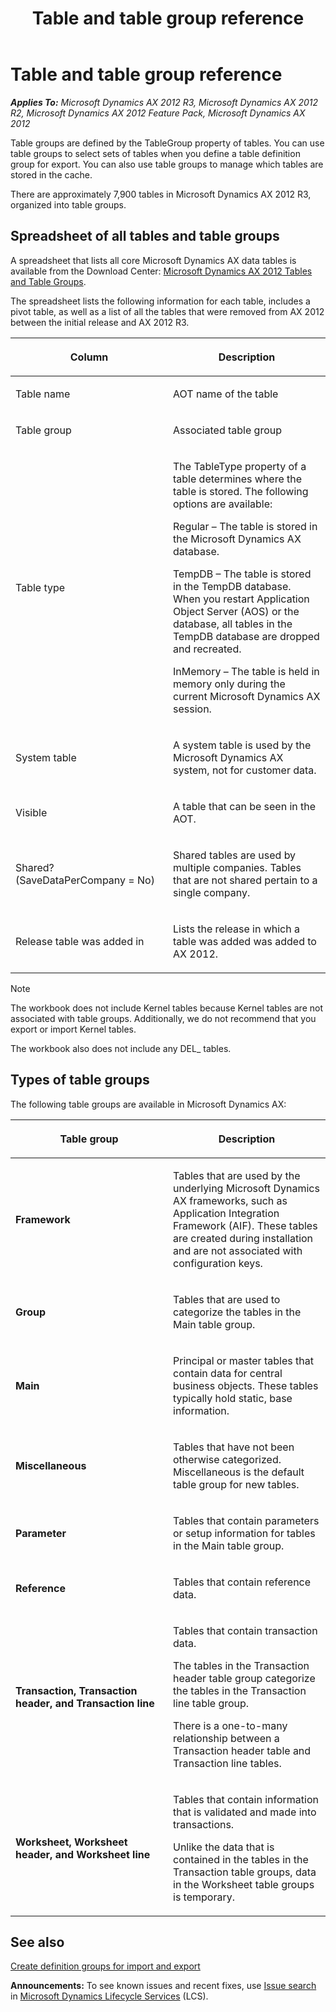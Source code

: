 ﻿---
title: Table and table group reference
TOCTitle: Table and table group reference
ms:assetid: 0d41cc20-f60d-4b0e-8f5d-6dca9fb0d82a
ms:mtpsurl: https://technet.microsoft.com/en-us/library/Gg731855(v=AX.60)
ms:contentKeyID: 35132719
ms.date: 04/18/2014
mtps_version: v=AX.60
---

# Table and table group reference 


_**Applies To:** Microsoft Dynamics AX 2012 R3, Microsoft Dynamics AX 2012 R2, Microsoft Dynamics AX 2012 Feature Pack, Microsoft Dynamics AX 2012_

Table groups are defined by the TableGroup property of tables. You can use table groups to select sets of tables when you define a table definition group for export. You can also use table groups to manage which tables are stored in the cache.

There are approximately 7,900 tables in Microsoft Dynamics AX 2012 R3, organized into table groups.

## Spreadsheet of all tables and table groups

A spreadsheet that lists all core Microsoft Dynamics AX data tables is available from the Download Center: [Microsoft Dynamics AX 2012 Tables and Table Groups](http://go.microsoft.com/fwlink/?linkid=213812).

The spreadsheet lists the following information for each table, includes a pivot table, as well as a list of all the tables that were removed from AX 2012 between the initial release and AX 2012 R3.

<table>
<colgroup>
<col style="width: 50%" />
<col style="width: 50%" />
</colgroup>
<thead>
<tr class="header">
<th><p>Column</p></th>
<th><p>Description</p></th>
</tr>
</thead>
<tbody>
<tr class="odd">
<td><p>Table name</p></td>
<td><p>AOT name of the table</p></td>
</tr>
<tr class="even">
<td><p>Table group</p></td>
<td><p>Associated table group</p></td>
</tr>
<tr class="odd">
<td><p>Table type</p></td>
<td><p>The TableType property of a table determines where the table is stored. The following options are available:</p>
<p>Regular – The table is stored in the Microsoft Dynamics AX database.</p>
<p>TempDB – The table is stored in the TempDB database. When you restart Application Object Server (AOS) or the database, all tables in the TempDB database are dropped and recreated.</p>
<p>InMemory – The table is held in memory only during the current Microsoft Dynamics AX session.</p></td>
</tr>
<tr class="even">
<td><p>System table</p></td>
<td><p>A system table is used by the Microsoft Dynamics AX system, not for customer data.</p></td>
</tr>
<tr class="odd">
<td><p>Visible</p></td>
<td><p>A table that can be seen in the AOT.</p></td>
</tr>
<tr class="even">
<td><p>Shared? (SaveDataPerCompany = No)</p></td>
<td><p>Shared tables are used by multiple companies. Tables that are not shared pertain to a single company.</p></td>
</tr>
<tr class="odd">
<td><p>Release table was added in</p></td>
<td><p>Lists the release in which a table was added was added to AX 2012.</p></td>
</tr>
</tbody>
</table>



> [!NOTE]
> <P>The workbook does not include Kernel tables because Kernel tables are not associated with table groups. Additionally, we do not recommend that you export or import Kernel tables.</P>
> <P>The workbook also does not include any DEL_ tables.</P>



## Types of table groups

The following table groups are available in Microsoft Dynamics AX:

<table>
<colgroup>
<col style="width: 50%" />
<col style="width: 50%" />
</colgroup>
<thead>
<tr class="header">
<th><p>Table group</p></th>
<th><p>Description</p></th>
</tr>
</thead>
<tbody>
<tr class="odd">
<td><p><strong>Framework</strong></p></td>
<td><p>Tables that are used by the underlying Microsoft Dynamics AX frameworks, such as Application Integration Framework (AIF). These tables are created during installation and are not associated with configuration keys.</p></td>
</tr>
<tr class="even">
<td><p><strong>Group</strong></p></td>
<td><p>Tables that are used to categorize the tables in the Main table group.</p></td>
</tr>
<tr class="odd">
<td><p><strong>Main</strong></p></td>
<td><p>Principal or master tables that contain data for central business objects. These tables typically hold static, base information.</p></td>
</tr>
<tr class="even">
<td><p><strong>Miscellaneous</strong></p></td>
<td><p>Tables that have not been otherwise categorized. Miscellaneous is the default table group for new tables.</p></td>
</tr>
<tr class="odd">
<td><p><strong>Parameter</strong></p></td>
<td><p>Tables that contain parameters or setup information for tables in the Main table group.</p></td>
</tr>
<tr class="even">
<td><p><strong>Reference</strong></p></td>
<td><p>Tables that contain reference data.</p></td>
</tr>
<tr class="odd">
<td><p><strong>Transaction, Transaction header, and Transaction line</strong></p></td>
<td><p>Tables that contain transaction data.</p>
<p>The tables in the Transaction header table group categorize the tables in the Transaction line table group.</p>
<p>There is a one-to-many relationship between a Transaction header table and Transaction line tables.</p></td>
</tr>
<tr class="even">
<td><p><strong>Worksheet, Worksheet header, and Worksheet line</strong></p></td>
<td><p>Tables that contain information that is validated and made into transactions.</p>
<p>Unlike the data that is contained in the tables in the Transaction table groups, data in the Worksheet table groups is temporary.</p></td>
</tr>
</tbody>
</table>


## See also

[Create definition groups for import and export](create-definition-groups-for-import-and-export.md)

  
**Announcements:** To see known issues and recent fixes, use [Issue search](http://go.microsoft.com/fwlink/?linkid=389258) in [Microsoft Dynamics Lifecycle Services](http://go.microsoft.com/fwlink/?linkid=306505) (LCS).

